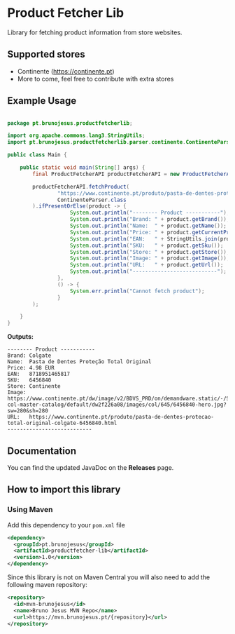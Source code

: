 # Product Fetcher Lib

Library for fetching product information from store
websites.

## Supported stores
 - Continente (https://continente.pt)
 - More to come, feel free to contribute with extra stores

## Example Usage

```java

package pt.brunojesus.productfetcherlib;

import org.apache.commons.lang3.StringUtils;
import pt.brunojesus.productfetcherlib.parser.continente.ContinenteParser;

public class Main {

    public static void main(String[] args) {
        final ProductFetcherAPI productFetcherAPI = new ProductFetcherAPI();

        productFetcherAPI.fetchProduct(
                "https://www.continente.pt/produto/pasta-de-dentes-protecao-total-original-colgate-6456840.html",
                ContinenteParser.class
        ).ifPresentOrElse(product -> {
                    System.out.println("-------- Product -----------");
                    System.out.println("Brand: " + product.getBrand());
                    System.out.println("Name:  " + product.getName());
                    System.out.println("Price: " + product.getCurrentPrice() + " " + product.getCurrency());
                    System.out.println("EAN:   " + StringUtils.join(product.getEan(), ","));
                    System.out.println("SKU:   " + product.getSku());
                    System.out.println("Store: " + product.getStore());
                    System.out.println("Image: " + product.getImage());
                    System.out.println("URL:   " + product.getUrl());
                    System.out.println("---------------------------");
                },
                () -> {
                    System.err.println("Cannot fetch product");
                }
        );

    }
}
```

**Outputs:**
```text
-------- Product -----------
Brand: Colgate
Name:  Pasta de Dentes Proteção Total Original
Price: 4.98 EUR
EAN:   8718951465817
SKU:   6456840
Store: Continente
Image: https://www.continente.pt/dw/image/v2/BDVS_PRD/on/demandware.static/-/Sites-col-master-catalog/default/dw2f226a08/images/col/645/6456840-hero.jpg?sw=280&sh=280
URL:   https://www.continente.pt/produto/pasta-de-dentes-protecao-total-original-colgate-6456840.html
---------------------------
```

## Documentation
You can find the updated JavaDoc on the **Releases** page.


## How to import this library

### Using Maven
Add this dependency to your `pom.xml` file

```xml
<dependency>
  <groupId>pt.brunojesus</groupId>
  <artifactId>productfetcher-lib</artifactId>
  <version>1.0</version>
</dependency>
```

Since this library is not on Maven Central you will also need to add the following maven repository:
```xml
<repository>
  <id>mvn-brunojesus</id>
  <name>Bruno Jesus MVN Repo</name>
  <url>https://mvn.brunojesus.pt/{repository}</url>
</repository>
```